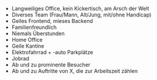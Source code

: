 * Langweiliges Office, kein Kickertisch, am Arsch der Welt
* Diverses Team (Frau/Mann, Alt/Jung, mit/ohne Handicap)
* Geiles Frontend, mieses Backend
* Familienfreundlich
* Niemals Überstunden
* Home Office
* Geile Kantine
* Elektrofahrrad + -auto Parkplätze
* Jobrad
* Ab und zu prominente Besucher
* Ab und zu Auftritte von X, die zur Arbeitszeit zählen
